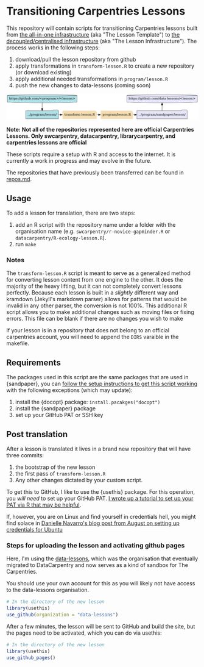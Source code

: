 # Transitioning Carpentries Lessons

This repository will contain scripts for transitioning Carpentries lessons built
from [the all-in-one infrastructure](https://github.com/carpentries/styles) (aka 
"The Lesson Template") to [the decoupled/centralised 
infrastructure](https://carpentries.github.io/sandpaper-docs) (aka "The Lesson
Infrastructure"). The process works in the following steps:

1. download/pull the lesson repository from github
2. apply transformations in `transform-lesson.R` to create a new repository (or download existing)
3. apply additional needed transformations in `program/lesson.R`
4. push the new changes to data-lessons (coming soon)

![workflow to download, transform, and upload a lesson](path.png)

**Note: Not all of the repositories represented here are official Carpentries Lessons. Only swcarpentry, datacarpentry, librarycarpentry, and carpentries lessons are official**

These scripts require a setup with R and access to the internet. It is currently
a work in progress and may evolve in the future.

The repositories that have previously been transferred can be found in [repos.md](repos.md).

## Usage

To add a lesson for translation, there are two steps:

1. add an R script with the repository name under a folder with the organisation
   name (e.g. `swcarpentry/r-novice-gapminder.R` or 
  `datacarpentry/R-ecology-lesson.R`). 
2. run `make`

### Notes

The `transform-lesson.R` script is meant to serve as a generalized method for
converting lesson content from one engine to the other. It does the majority of
the heavy lifting, but it can not completely convert lessons perfectly. Because
each lesson is built in a _slightly_ different way and kramdown (Jekyll's 
markdown parser) allows for patterns that would be invalid in any other parser,
the conversion is not 100%. This additional R script allows you to make
additional changes such as moving files or fixing errors. This file can be blank
if there are no changes you wish to make

If your lesson is in a repository that does not belong to an official carpentries
account, you will need to append the `DIRS` varaible in the makefile.

## Requirements

The packages used in this script are the same packages that are used in 
{sandpaper}, you can [follow the setup instructions to get this script working
](https://carpentries.github.io/sandpaper-docs/setup) with the following 
exceptions (which may update):

1. install the {docopt} package: `install.pacakges("docopt")`
1. install the {sandpaper} package
1. set up your GitHub PAT or SSH key

## Post translation

After a lesson is translated it lives in a brand new repository that will have
three commits:

1. the bootstrap of the new lesson
2. the first pass of `transform-lesson.R`
3. Any other changes dictated by your custom script. 

To get this to GitHub, I like to use the {usethis} package. For this operation,
you _will need_ to set up your GitHub PAT. [I wrote up a tutorial to set up your
PAT via R that may be helpful](https://carpentries.github.io/sandpaper-docs/github-pat.html).

If, however, you are on Linux and find yourself in credentials hell, you might
find solace in [Danielle Navarro's blog post from August on setting up credentials for Ubuntu](https://blog.djnavarro.net/posts/2021-08-08_git-credential-helpers/)


### Steps for uploading the lesson and activating github pages

Here, I'm using the [data-lessons](https://github.com/data-lessons), which was
the organisation that eventually migrated to DataCarpentry and now serves as a
kind of sandbox for The Carpentries. 

You should use your own account for this as you will likely not have access to
the data-lessons organisation.

```r
# In the directory of the new lesson
library(usethis)
use_github(organization = "data-lessons")
```

After a few minutes, the lesson will be sent to GitHub and build the site, but
the pages need to be activated, which you can do via usethis:

```r
# In the directory of the new lesson
library(usethis)
use_github_pages()
```

